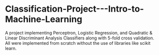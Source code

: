 # Classification-Project---Intro-to-Machine-Learning
A project implementing Perceptron, Logistic Regression, and Quadratic &amp; Linear Discriminant Analysis Classifiers along with 5-fold cross validation. All were implemented from scratch without the use of libraries like scikit learn.
